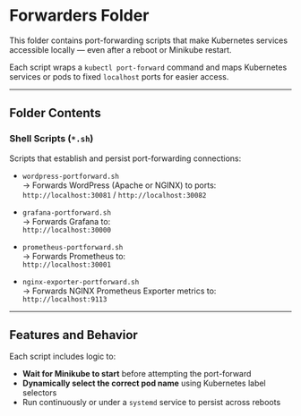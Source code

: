 # Forwarders Folder

This folder contains port-forwarding scripts that make Kubernetes services accessible locally — even after a reboot or Minikube restart.

Each script wraps a `kubectl port-forward` command and maps Kubernetes services or pods to fixed `localhost` ports for easier access.

---

## Folder Contents

### Shell Scripts (`*.sh`)

Scripts that establish and persist port-forwarding connections:

- `wordpress-portforward.sh`  
  → Forwards WordPress (Apache or NGINX) to ports:  
  `http://localhost:30081` / `http://localhost:30082`

- `grafana-portforward.sh`  
  → Forwards Grafana to:  
  `http://localhost:30000`

- `prometheus-portforward.sh`  
  → Forwards Prometheus to:  
  `http://localhost:30001`

- `nginx-exporter-portforward.sh`  
  → Forwards NGINX Prometheus Exporter metrics to:  
  `http://localhost:9113`

---

## Features and Behavior

Each script includes logic to:

- **Wait for Minikube to start** before attempting the port-forward  
- **Dynamically select the correct pod name** using Kubernetes label selectors  
- Run continuously or under a `systemd` service to persist across reboots  
